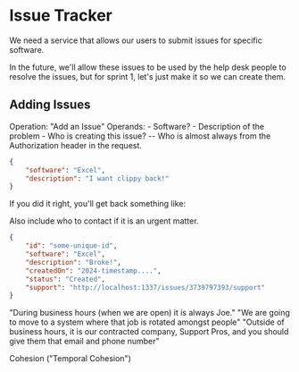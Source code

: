 # Issue Tracker

We need a service that allows our users to submit issues for specific software. 

In the future, we'll allow these issues to be used by the help desk people to resolve the issues, but for sprint 1, let's just make it so we 
can create them.



## Adding Issues

Operation: "Add an Issue"
Operands:
    - Software?
    - Description of the problem
    - Who is creating this issue? -- Who is almost always from the Authorization header in the request.

```json
{
    "software": "Excel",
    "description": "I want clippy back!"
}
```

If you did it right, you'll get back something like:

Also include who to contact if it is an urgent matter.


```json
{
    "id": "some-unique-id",
    "software": "Excel",
    "description": "Broke!",
    "createdOn": "2024-timestamp....",
    "status": "Created",
    "support": "http://localhost:1337/issues/3739797393/support"
}

```

"During business hours (when we are open) it is always Joe."
"We are going to move to a system where that job is rotated amongst people"
"Outside of business hours, it is our contracted company, Support Pros, and you should give them that email and phone number"

Cohesion ("Temporal Cohesion")
